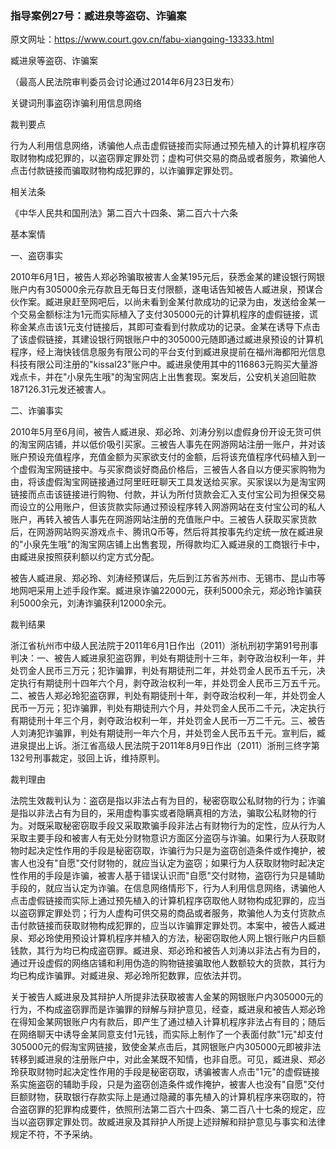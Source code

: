 ### 指导案例27号：臧进泉等盗窃、诈骗案
原文网址：https://www.court.gov.cn/fabu-xiangqing-13333.html

臧进泉等盗窃、诈骗案

（最高人民法院审判委员会讨论通过2014年6月23日发布）

关键词刑事盗窃诈骗利用信息网络

裁判要点

行为人利用信息网络，诱骗他人点击虚假链接而实际通过预先植入的计算机程序窃取财物构成犯罪的，以盗窃罪定罪处罚；虚构可供交易的商品或者服务，欺骗他人点击付款链接而骗取财物构成犯罪的，以诈骗罪定罪处罚。

相关法条

《中华人民共和国刑法》第二百六十四条、第二百六十六条

基本案情

一、盗窃事实

2010年6月1日，被告人郑必玲骗取被害人金某195元后，获悉金某的建设银行网银账户内有305000余元存款且无每日支付限额，遂电话告知被告人臧进泉，预谋合伙作案。臧进泉赶至网吧后，以尚未看到金某付款成功的记录为由，发送给金某一个交易金额标注为1元而实际植入了支付305000元的计算机程序的虚假链接，谎称金某点击该1元支付链接后，其即可查看到付款成功的记录。金某在诱导下点击了该虚假链接，其建设银行网银账户中的305000元随即通过臧进泉预设的计算机程序，经上海快钱信息服务有限公司的平台支付到臧进泉提前在福州海都阳光信息科技有限公司注册的"kissal23"账户中。臧进泉使用其中的116863元购买大量游戏点卡，并在"小泉先生哦"的淘宝网店上出售套现。案发后，公安机关追回赃款187126.31元发还被害人。

二、诈骗事实

2010年5月至6月间，被告人臧进泉、郑必玲、刘涛分别以虚假身份开设无货可供的淘宝网店铺，并以低价吸引买家。三被告人事先在网游网站注册一账户，并对该账户预设充值程序，充值金额为买家欲支付的金额，后将该充值程序代码植入到一个虚假淘宝网链接中。与买家商谈好商品价格后，三被告人各自以方便买家购物为由，将该虚假淘宝网链接通过阿里旺旺聊天工具发送给买家。买家误以为是淘宝网链接而点击该链接进行购物、付款，并认为所付货款会汇入支付宝公司为担保交易而设立的公用账户，但该货款实际通过预设程序转入网游网站在支付宝公司的私人账户，再转入被告人事先在网游网站注册的充值账户中。三被告人获取买家货款后，在网游网站购买游戏点卡、腾讯Q币等，然后将其按事先约定统一放在臧进泉的"小泉先生哦"的淘宝网店铺上出售套现，所得款均汇入臧进泉的工商银行卡中，由臧进泉按照获利额以约定方式分配。

被告人臧进泉、郑必玲、刘涛经预谋后，先后到江苏省苏州市、无锡市、昆山市等地网吧采用上述手段作案。臧进泉诈骗22000元，获利5000余元，郑必玲诈骗获利5000余元，刘涛诈骗获利12000余元。

裁判结果

浙江省杭州市中级人民法院于2011年6月1日作出（2011）浙杭刑初字第91号刑事判决：一、被告人臧进泉犯盗窃罪，判处有期徒刑十三年，剥夺政治权利一年，并处罚金人民币三万元；犯诈骗罪，判处有期徒刑二年，并处罚金人民币五千元，决定执行有期徒刑十四年六个月，剥夺政治权利一年，并处罚金人民币三万五千元。二、被告人郑必玲犯盗窃罪，判处有期徒刑十年，剥夺政治权利一年，并处罚金人民币一万元；犯诈骗罪，判处有期徒刑六个月，并处罚金人民币二千元，决定执行有期徒刑十年三个月，剥夺政治权利一年，并处罚金人民币一万二千元。三、被告人刘涛犯诈骗罪，判处有期徒刑一年六个月，并处罚金人民币五千元。宣判后，臧进泉提出上诉。浙江省高级人民法院于2011年8月9日作出（2011）浙刑三终字第132号刑事裁定，驳回上诉，维持原判。

裁判理由

法院生效裁判认为：盗窃是指以非法占有为目的，秘密窃取公私财物的行为；诈骗是指以非法占有为目的，采用虚构事实或者隐瞒真相的方法，骗取公私财物的行为。对既采取秘密窃取手段又采取欺骗手段非法占有财物行为的定性，应从行为人采取主要手段和被害人有无处分财物意识方面区分盗窃与诈骗。如果行为人获取财物时起决定性作用的手段是秘密窃取，诈骗行为只是为盗窃创造条件或作掩护，被害人也没有"自愿"交付财物的，就应当认定为盗窃；如果行为人获取财物时起决定性作用的手段是诈骗，被害人基于错误认识而"自愿"交付财物，盗窃行为只是辅助手段的，就应当认定为诈骗。在信息网络情形下，行为人利用信息网络，诱骗他人点击虚假链接而实际上通过预先植入的计算机程序窃取他人财物构成犯罪的，应当以盗窃罪定罪处罚；行为人虚构可供交易的商品或者服务，欺骗他人为支付货款点击付款链接而获取财物构成犯罪的，应当以诈骗罪定罪处罚。本案中，被告人臧进泉、郑必玲使用预设计算机程序并植入的方法，秘密窃取他人网上银行账户内巨额钱款，其行为均已构成盗窃罪。臧进泉、郑必玲和被告人刘涛以非法占有为目的，通过开设虚假的网络店铺和利用伪造的购物链接骗取他人数额较大的货款，其行为均已构成诈骗罪。对臧进泉、郑必玲所犯数罪，应依法并罚。

关于被告人臧进泉及其辩护人所提非法获取被害人金某的网银账户内305000元的行为，不构成盗窃罪而是诈骗罪的辩解与辩护意见，经查，臧进泉和被告人郑必玲在得知金某网银账户内有款后，即产生了通过植入计算机程序非法占有目的；随后在网络聊天中诱导金某同意支付1元钱，而实际上制作了一个表面付款"1元"却支付305000元的假淘宝网链接，致使金某点击后，其网银账户内305000元即被非法转移到臧进泉的注册账户中，对此金某既不知情，也非自愿。可见，臧进泉、郑必玲获取财物时起决定性作用的手段是秘密窃取，诱骗被害人点击"1元"的虚假链接系实施盗窃的辅助手段，只是为盗窃创造条件或作掩护，被害人也没有"自愿"交付巨额财物，获取银行存款实际上是通过隐藏的事先植入的计算机程序来窃取的，符合盗窃罪的犯罪构成要件，依照刑法第二百六十四条、第二百八十七条的规定，应当以盗窃罪定罪处罚。故臧进泉及其辩护人所提上述辩解和辩护意见与事实和法律规定不符，不予采纳。
